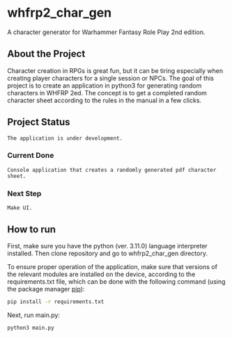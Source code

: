 # whfrp2_char_gen
A character generator for Warhammer Fantasy Role Play 2nd edition.

## About the Project
Character creation in RPGs is great fun, but it can be tiring especially when creating player characters for a single session or NPCs. 
The goal of this project is to create an application in python3 for generating random characters in WHFRP 2ed.
The concept is to get a completed random character sheet according to the rules in the manual in a few clicks.

## Project Status
    The application is under development.
### Current Done
    Console application that creates a randomly generated pdf character sheet.
### Next Step
    Make UI.

## How to run 
First, make sure you have the python (ver. 3.11.0) language interpreter installed. Then clone repository and go to whfrp2_char_gen directory.

To ensure proper operation of the application, make sure that versions of the relevant modules are installed on the device, according to the requirements.txt file, which can be done with the following command (using the package manager [pip](https://pip.pypa.io/en/stable/)):

```bash
pip install -r requirements.txt
```

Next, run main.py:
```bash
python3 main.py
```
